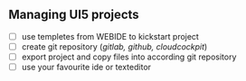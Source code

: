 ## Managing UI5 projects

- [ ] use templetes from WEBIDE to kickstart project
- [ ] create git repository (_gitlab, github, cloudcockpit_)
- [ ] export project and copy files into according git repository
- [ ] use your favourite ide or texteditor
